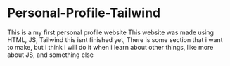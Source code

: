# Personal-Profile-Tailwind

This is a my first personal profile website
This website was made using HTML, JS, Tailwind
this isnt finished yet,
There is some section that i want to make, but i think i will do it when i learn about other things,
like more about JS, and something else
